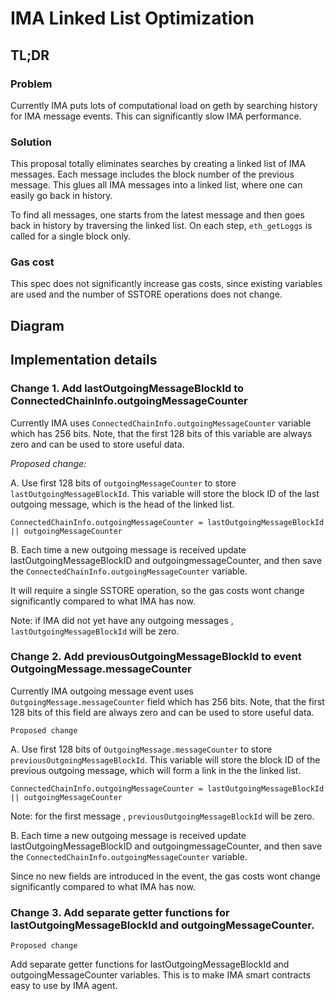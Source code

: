 # IMA Linked List Optimization

## TL;DR

### Problem

Currently IMA puts lots of computational load on geth by searching history for IMA message events.
This can significantly slow IMA performance.

### Solution

This proposal totally eliminates searches by creating a linked list of IMA messages. 
Each message includes the block number of the previous message.  This glues all IMA messages into a linked list,
where one can easily go back in history.

To find all messages, one starts from the latest message and then goes back in history by traversing the linked list. 
On each step, ```eth_getLoggs``` is called for a single block only.

### Gas cost

This spec does not significantly increase gas costs, since existing variables are used and the number of 
SSTORE operations does not change. 

## Diagram


## Implementation details

### Change 1. Add lastOutgoingMessageBlockId to ConnectedChainInfo.outgoingMessageCounter


Currently IMA uses ```ConnectedChainInfo.outgoingMessageCounter``` variable which has 256 bits.  Note, that the first 128 bits of this variable are always zero and can be used to store useful data.


_Proposed change:_


A. Use first 128 bits of ```outgoingMessageCounter```  to store ```lastOutgoingMessageBlockId```. This variable will store the block ID of the last outgoing message, which is the head of the linked list.


```ConnectedChainInfo.outgoingMessageCounter = lastOutgoingMessageBlockId || outgoingMessageCounter```


B.  Each time a new outgoing message is received update lastOutgoingMessageBlockID and outgoingmessageCounter, and then save the 
```ConnectedChainInfo.outgoingMessageCounter``` variable. 

It will require a single SSTORE operation, so the gas costs wont change significantly compared to what IMA has now. 


Note: if IMA did not yet have any outgoing messages , ```lastOutgoingMessageBlockId``` will be zero.


### Change 2. Add previousOutgoingMessageBlockId to event OutgoingMessage.messageCounter


Currently IMA outgoing message event uses ```OutgoingMessage.messageCounter``` field which has 256 bits.  Note, that the first 128 bits of this field are always zero and can be used to store useful data.


```Proposed change```


A. Use first 128 bits of ```OutgoingMessage.messageCounter```  to store ```previousOutgoingMessageBlockId```. This variable will store the block ID of the previous outgoing message, which will form a link in the the linked list.


```ConnectedChainInfo.outgoingMessageCounter = lastOutgoingMessageBlockId || outgoingMessageCounter```

Note: for the first message , ```previousOutgoingMessageBlockId``` will be zero.



B.  Each time a new outgoing message is received update lastOutgoingMessageBlockID and outgoingmessageCounter, and then save the 
```ConnectedChainInfo.outgoingMessageCounter``` variable. 

Since no new fields are introduced in the event, the gas costs wont change significantly compared to what IMA has now. 



### Change 3. Add separate getter functions for lastOutgoingMessageBlockId and outgoingMessageCounter.


```Proposed change```


Add separate getter functions for lastOutgoingMessageBlockId and outgoingMessageCounter variables. This is to make IMA smart contracts
easy to use by IMA agent.








